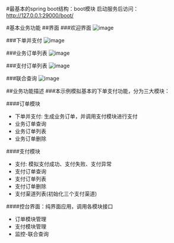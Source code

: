 #最基本的spring boot结构：boot模块
启动服务后访问：
http://127.0.0.1:29000/boot/


#基本业务功能
##界面
###欢迎界面
![image](https://github.com/zhchm101/micro/blob/base/screenshots/welcome.png)

###下单并支付
![image](https://github.com/zhchm101/micro/blob/base/screenshots/add-order-info.png)

###业务订单列表
![image](https://github.com/zhchm101/micro/blob/base/screenshots/order-info-list.png)

###支付订单列表
![image](https://github.com/zhchm101/micro/blob/base/screenshots/pay-info-list.png)

###联合查询
![image](https://github.com/zhchm101/micro/blob/base/screenshots/union.png)

##业务功能描述
###本示例模拟基本的下单支付功能，分为三大模块：

####订单模块
* 下单并支付: 生成业务订单，并调用支付模块进行支付
* 业务订单查询
* 业务订单列表
* 业务订单删除

####支付模块
* 支付: 模拟支付成功、支付失败、支付异常
* 支付订单查询
* 支付订单列表
* 支付订单删除
* 支付渠道列表(初始化三个支付渠道)

####控台界面：纯界面应用，调用各模块接口
* 订单模块管理
* 支付模块管理
* 监控-联合查询
